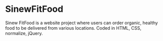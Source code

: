 # SinewFitFood
Sinew FitFood is a website project where users can order organic, healthy food to be delivered from various locations. Coded in HTML, CSS, normalize, jQuery.
